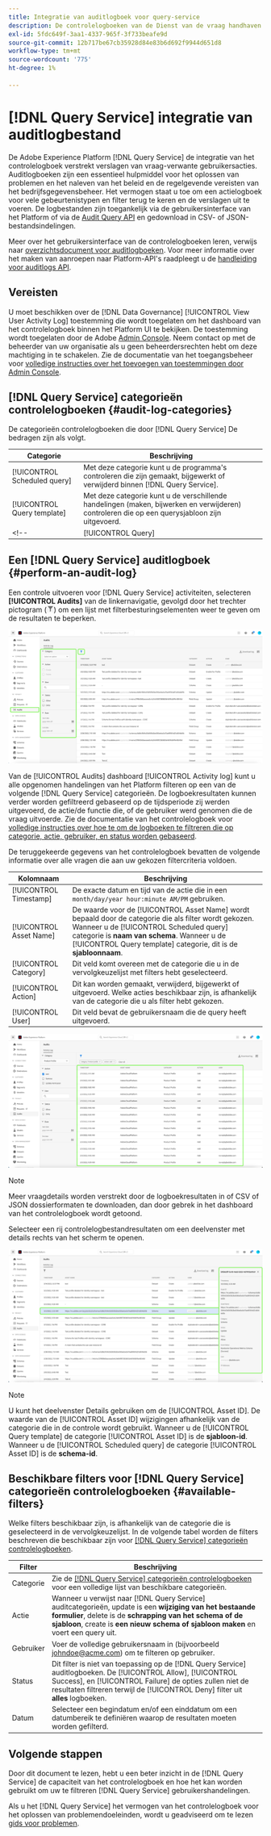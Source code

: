 ```yaml
---
title: Integratie van auditlogboek voor query-service
description: De controlelogboeken van de Dienst van de vraag handhaven verslagen voor diverse gebruikersacties om een controletraject voor het oplossen van problemenkwesties te vormen of het naleven van het beleid van het collectieve gegevensbeheer en regelgevende vereisten. Dit leerprogramma verstrekt een overzicht van de eigenschappen van het controlelogboek specifiek voor de Dienst van de Vraag.
exl-id: 5fdc649f-3aa1-4337-965f-3f733beafe9d
source-git-commit: 12b717be67cb35928d84e83b6d692f9944d651d8
workflow-type: tm+mt
source-wordcount: '775'
ht-degree: 1%

---
```


# [!DNL Query Service] integratie van auditlogbestand

De Adobe Experience Platform [!DNL Query Service] de integratie van het controlelogboek verstrekt verslagen van vraag-verwante gebruikersacties. Auditlogboeken zijn een essentieel hulpmiddel voor het oplossen van problemen en het naleven van het beleid en de regelgevende vereisten van het bedrijfsgegevensbeheer. Het vermogen staat u toe om een actielogboek voor vele gebeurtenistypen en filter terug te keren en de verslagen uit te voeren. De logbestanden zijn toegankelijk via de gebruikersinterface van het Platform of via de [Audit Query API](https://www.adobe.io/experience-platform-apis/references/audit-query/) en gedownload in CSV- of JSON-bestandsindelingen.

Meer over het gebruikersinterface van de controlelogboeken leren, verwijs naar [overzichtsdocument voor auditlogboeken](../../landing/governance-privacy-security/audit-logs/overview.md). Voor meer informatie over het maken van aanroepen naar Platform-API&#39;s raadpleegt u de [handleiding voor auditlogs API](../../landing/api-guide.md).

## Vereisten

U moet beschikken over de [!DNL Data Governance] [!UICONTROL View User Activity Log] toestemming die wordt toegelaten om het dashboard van het controlelogboek binnen het Platform UI te bekijken. De toestemming wordt toegelaten door de Adobe [Admin Console](https://adminconsole.adobe.com/). Neem contact op met de beheerder van uw organisatie als u geen beheerdersrechten hebt om deze machtiging in te schakelen. Zie de documentatie van het toegangsbeheer voor [volledige instructies over het toevoegen van toestemmingen door Admin Console](../../access-control/home.md).

## [!DNL Query Service] categorieën controlelogboeken {#audit-log-categories}

De categorieën controlelogboeken die door [!DNL Query Service] De bedragen zijn als volgt.

| Categorie | Beschrijving |
|---|---|
| [!UICONTROL Scheduled query] | Met deze categorie kunt u de programma&#39;s controleren die zijn gemaakt, bijgewerkt of verwijderd binnen [!DNL Query Service]. |
| [!UICONTROL Query template] | Met deze categorie kunt u de verschillende handelingen (maken, bijwerken en verwijderen) controleren die op een querysjabloon zijn uitgevoerd. |
<!-- | [!UICONTROL Query] | This category allows you to audit query executions. | -->

## Een [!DNL Query Service] auditlogboek {#perform-an-audit-log}

Een controle uitvoeren voor [!DNL Query Service] activiteiten, selecteren **[!UICONTROL Audits]** van de linkernavigatie, gevolgd door het trechter pictogram (![Een filterpictogram.](../images/audit-log/filter.png)) om een lijst met filterbesturingselementen weer te geven om de resultaten te beperken.

![Het dashboard van het de controlelogboek van UI van het Platform met &quot;Audits&quot;in de linkernavigatie en filtercontroles benadrukt.](../images/audit-log/filter-controls.png)

Van de [!UICONTROL Audits] dashboard [!UICONTROL Activity log] kunt u alle opgenomen handelingen van het Platform filteren op een van de volgende [!DNL Query Service] categorieën. De logboekresultaten kunnen verder worden gefiltreerd gebaseerd op de tijdsperiode zij werden uitgevoerd, de actie/de functie die, of de gebruiker werd genomen die de vraag uitvoerde. Zie de documentatie van het controlelogboek voor [volledige instructies over hoe te om de logboeken te filtreren die op categorie, actie, gebruiker, en status worden gebaseerd](../../landing/governance-privacy-security/audit-logs/overview.md#managing-audit-logs-in-the-ui).

De teruggekeerde gegevens van het controlelogboek bevatten de volgende informatie over alle vragen die aan uw gekozen filtercriteria voldoen.

| Kolomnaam | Beschrijving |
|---|---|
| [!UICONTROL Timestamp] | De exacte datum en tijd van de actie die in een `month/day/year hour:minute AM/PM` gebruiken. |
| [!UICONTROL Asset Name] | De waarde voor de [!UICONTROL Asset Name] wordt bepaald door de categorie die als filter wordt gekozen. Wanneer u de [!UICONTROL Scheduled query] categorie is **naam van schema**. Wanneer u de [!UICONTROL Query template] categorie, dit is de **sjabloonnaam**. |
| [!UICONTROL Category] | Dit veld komt overeen met de categorie die u in de vervolgkeuzelijst met filters hebt geselecteerd. |
| [!UICONTROL Action] | Dit kan worden gemaakt, verwijderd, bijgewerkt of uitgevoerd. Welke acties beschikbaar zijn, is afhankelijk van de categorie die u als filter hebt gekozen. |
| [!UICONTROL User] | Dit veld bevat de gebruikersnaam die de query heeft uitgevoerd. |

![Het dashboard van Audits met het gefiltreerde activiteitenlogboek benadrukte.](../images/audit-log/filtered-activity.png)

>[!NOTE]
>
>Meer vraagdetails worden verstrekt door de logboekresultaten in of CSV of JSON dossierformaten te downloaden, dan door gebrek in het dashboard van het controlelogboek wordt getoond.

Selecteer een rij controlelogbestandresultaten om een deelvenster met details rechts van het scherm te openen.

![Hiermee wordt het tabblad Actief dashboard van Audits gecontroleerd, waarbij het deelvenster Details is gemarkeerd.](../images/audit-log/details-panel.png)

>[!NOTE]
>
>U kunt het deelvenster Details gebruiken om de [!UICONTROL Asset ID]. De waarde van de [!UICONTROL Asset ID] wijzigingen afhankelijk van de categorie die in de controle wordt gebruikt. Wanneer u de [!UICONTROL Query template] de categorie [!UICONTROL Asset ID] is de **sjabloon-id**. Wanneer u de [!UICONTROL Scheduled query] de categorie [!UICONTROL Asset ID] is de  **schema-id**.

## Beschikbare filters voor [!DNL Query Service] categorieën controlelogboeken {#available-filters}

Welke filters beschikbaar zijn, is afhankelijk van de categorie die is geselecteerd in de vervolgkeuzelijst. In de volgende tabel worden de filters beschreven die beschikbaar zijn voor [[!DNL Query Service] categorieën controlelogboeken](#audit-log-categories).

| Filter | Beschrijving |
|---|---|
| Categorie | Zie de [[!DNL Query Service] categorieën controlelogboeken](#audit-log-categories) voor een volledige lijst van beschikbare categorieën. |
| Actie | Wanneer u verwijst naar [!DNL Query Service] auditcategorieën, update is een **wijziging van het bestaande formulier**, delete is de **schrapping van het schema of de sjabloon**, create is **een nieuw schema of sjabloon maken** en voert een query uit. |
| Gebruiker | Voer de volledige gebruikersnaam in (bijvoorbeeld johndoe@acme.com) om te filteren op gebruiker. |
| Status | Dit filter is niet van toepassing op de [!DNL Query Service] auditlogboeken. De [!UICONTROL Allow], [!UICONTROL Success], en [!UICONTROL Failure] de opties zullen niet de resultaten filtreren terwijl de [!UICONTROL Deny] filter uit **alles** logboeken. |
| Datum | Selecteer een begindatum en/of een einddatum om een datumbereik te definiëren waarop de resultaten moeten worden gefilterd. |

## Volgende stappen

Door dit document te lezen, hebt u een beter inzicht in de [!DNL Query Service] de capaciteit van het controlelogboek en hoe het kan worden gebruikt om uw te filtreren [!DNL Query Service] gebruikershandelingen.

Als u het [!DNL Query Service] het vermogen van het controlelogboek voor het oplossen van problemendoeleinden, wordt u geadviseerd om te lezen [gids voor problemen](../troubleshooting-guide.md).
